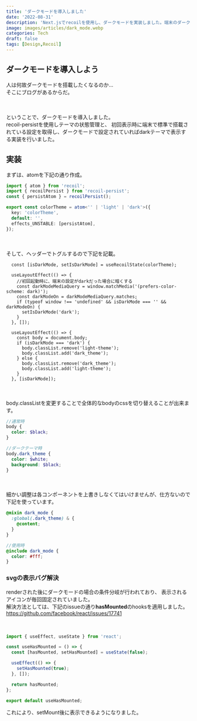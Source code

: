 ```yaml
---
title: 'ダークモードを導入しました'
date: '2022-08-31'
description: 'Next.jsでrecoilを使用し、ダークモードを実装しました。端末のダークモード設定の対応。recoil-persistでの永続化も行いました。'
image: images/articles/dark_mode.webp
categories: Tech
draft: false
tags: [Design,Recoil]
---
```


## ダークモードを導入しよう
人は何故ダークモードを搭載したくなるのか...  
そこにブログがあるからだ。  

　

ということで、ダークモードを導入しました。  
recoil-persistを使用しテーマの状態管理と、
初回表示時に端末で標準で搭載されている設定を取得し、ダークモードで設定されていればdarkテーマで表示する実装を行いました。  

## 実装
まずは、atomを下記の通り作成。

```js:colorTheme.ts
import { atom } from 'recoil';
import { recoilPersist } from 'recoil-persist';
const { persistAtom } = recoilPersist();

export const colorTheme = atom<'' | 'light' | 'dark'>({
  key: 'colorTheme',
  default: '',
  effects_UNSTABLE: [persistAtom],
});

```

　

そして、ヘッダーでトグルするので下記を記載。  
```js:Header.tsx
  const [isDarkMode, setIsDarkMode] = useRecoilState(colorTheme);

  useLayoutEffect(() => {
    //初回起動時に、端末の設定がdarkだった場合に暗くする
    const darkModeMediaQuery = window.matchMedia('(prefers-color-scheme: dark)');
    const darkModeOn = darkModeMediaQuery.matches;
    if (typeof window !== 'undefined' && isDarkMode === '' && darkModeOn) {
      setIsDarkMode('dark');
    }
  }, []);

  useLayoutEffect(() => {
    const body = document.body;
    if (isDarkMode === 'dark') {
      body.classList.remove('light-theme');
      body.classList.add('dark_theme');
    } else {
      body.classList.remove('dark_theme');
      body.classList.add('light-theme');
    }
  }, [isDarkMode]);
```

　

body.classListを変更することで全体的なbodyのcssを切り替えることが出来ます。
```css:global.scss
//通常時
body {
  color: $black;
}

//ダークテーマ時
body.dark_theme {
  color: $white;
  background: $black;
}
```

　

細かい調整は各コンポーネントを上書きしなくてはいけませんが、仕方ないので下記を使っています。
```css:variables.scss
@mixin dark_mode {
  :global(.dark_theme) & {
    @content;
  }
}

//使用時
@include dark_mode {
  color: #fff;
}
```



### svgの表示バグ解決
renderされた後にダークモードの場合の条件分岐が行われており、
表示されるアイコンが毎回固定されていました。  
解決方法としては、下記のissueの通り**hasMounted**のhooksを適用しました。
https://github.com/facebook/react/issues/17741

　

```js:useHasMounted.ts
import { useEffect, useState } from 'react';

const useHasMounted = () => {
  const [hasMounted, setHasMounted] = useState(false);

  useEffect(() => {
    setHasMounted(true);
  }, []);

  return hasMounted;
};

export default useHasMounted;

```
これにより、setMount後に表示できるようになりました。
